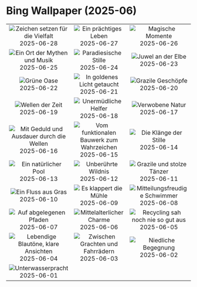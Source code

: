 # Bing Wallpaper (2025-06)

|  |  |  |
|:---:|:---:|:---:|
| ![](https://www.bing.com/th?id=OHR.MarienplatzCSD_DE-DE0126550227_400x240.jpg "Zeichen setzen für die Vielfalt") 2025-06-28 | ![](https://www.bing.com/th?id=OHR.SplendidFrog_DE-DE7801241876_400x240.jpg "Ein prächtiges Leben") 2025-06-27 | ![](https://www.bing.com/th?id=OHR.HorseheadRock_DE-DE6717487152_400x240.jpg "Magische Momente") 2025-06-26 |
| ![](https://www.bing.com/th?id=OHR.GlastonburyScenic_DE-DE4536606439_400x240.jpg "Ein Ort der Mythen und Musik") 2025-06-25 | ![](https://www.bing.com/th?id=OHR.ScenicEibsee_DE-DE0418956156_400x240.jpg "Paradiesische Stille") 2025-06-24 | ![](https://www.bing.com/th?id=OHR.DresdenElbe_DE-DE5406785601_400x240.jpg "Juwel an der Elbe") 2025-06-23 |
| ![](https://www.bing.com/th?id=OHR.AmazonEcuador_DE-DE0206747669_400x240.jpg "Grüne Oase") 2025-06-22 | ![](https://www.bing.com/th?id=OHR.IcelandSolstice_DE-DE8326410119_400x240.jpg "In goldenes Licht getaucht") 2025-06-21 | ![](https://www.bing.com/th?id=OHR.SerengetiGiraffe_DE-DE4851504112_400x240.jpg "Grazile Geschöpfe") 2025-06-20 |
| ![](https://www.bing.com/th?id=OHR.WinterBegins_DE-DE2019737039_400x240.jpg "Wellen der Zeit") 2025-06-19 | ![](https://www.bing.com/th?id=OHR.AsianSwallowtail_DE-DE9625151337_400x240.jpg "Unermüdliche Helfer") 2025-06-18 | ![](https://www.bing.com/th?id=OHR.CumberlandOaks_DE-DE9099714231_400x240.jpg "Verwobene Natur") 2025-06-17 |
| ![](https://www.bing.com/th?id=OHR.SeaTurtleBrazil_DE-DE8779154294_400x240.jpg "Mit Geduld und Ausdauer durch die Wellen") 2025-06-16 | ![](https://www.bing.com/th?id=OHR.WatertowerMannheim_DE-DE8334179684_400x240.jpg "Vom funktionalen Bauwerk zum Wahrzeichen") 2025-06-15 | ![](https://www.bing.com/th?id=OHR.DolomitiEstate_DE-DE7890492022_400x240.jpg "Die Klänge der Stille") 2025-06-14 |
| ![](https://www.bing.com/th?id=OHR.SanMiguelAzores_DE-DE1015486500_400x240.jpg "Ein natürlicher Pool") 2025-06-13 | ![](https://www.bing.com/th?id=OHR.BigBendChisos_DE-DE8761208781_400x240.jpg "Unberührte Wildnis") 2025-06-12 | ![](https://www.bing.com/th?id=OHR.FlamingosNamibia_DE-DE9012146004_400x240.jpg "Grazile und stolze Tänzer") 2025-06-11 |
| ![](https://www.bing.com/th?id=OHR.AerialEverglades_DE-DE7864298334_400x240.jpg "Ein Fluss aus Gras") 2025-06-10 | ![](https://www.bing.com/th?id=OHR.MillDetmold_DE-DE6095177325_400x240.jpg "Es klappert die Mühle") 2025-06-09 | ![](https://www.bing.com/th?id=OHR.StellarSeaLions_DE-DE0269577220_400x240.jpg "Mitteilungsfreudige Schwimmer") 2025-06-08 |
| ![](https://www.bing.com/th?id=OHR.PacificCrestTrail_DE-DE7215406983_400x240.jpg "Auf abgelegenen Pfaden") 2025-06-07 | ![](https://www.bing.com/th?id=OHR.DubrovnikTwilight_DE-DE7732789552_400x240.jpg "Mittelalterlicher Charme") 2025-06-06 | ![](https://www.bing.com/th?id=OHR.OlivaresMural_DE-DE8057580667_400x240.jpg "Recycling sah noch nie so gut aus") 2025-06-05 |
| ![](https://www.bing.com/th?id=OHR.CalaLuna_DE-DE8318114983_400x240.jpg "Lebendige Blautöne, klare Ansichten") 2025-06-04 | ![](https://www.bing.com/th?id=OHR.BicyclesUtrecht_DE-DE4256517633_400x240.jpg "Zwischen Grachten und Fahrrädern") 2025-06-03 | ![](https://www.bing.com/th?id=OHR.ChickAhnepark_DE-DE9261263631_400x240.jpg "Niedliche Begegnung") 2025-06-02 |
| ![](https://www.bing.com/th?id=OHR.GrandeTerreReef_DE-DE5368451110_400x240.jpg "Unterwasserpracht") 2025-06-01 |  |  |
